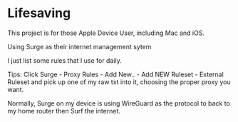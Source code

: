 # Lifesaving
This project is for those Apple Device User, including Mac and iOS.

Using Surge as their internet management sytem

I just list some rules that I use for daily.

Tips: Click Surge - Proxy Rules - Add New.. - Add NEW Ruleset - External Ruleset and pick up one of my raw txt into it, choosing the proper proxy you want.

Normally, Surge on my device is using WireGuard as the protocol to back to my home router then Surf the internet.
